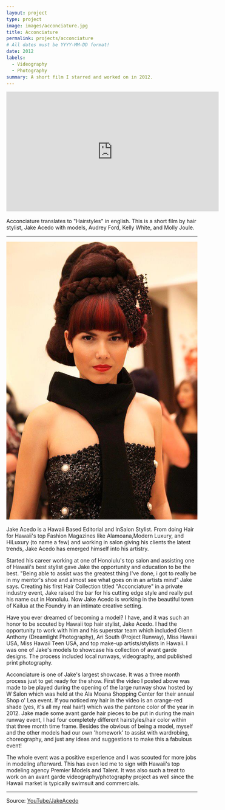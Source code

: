 ```yaml
---
layout: project
type: project
image: images/acconciature.jpg
title: Acconciature
permalink: projects/acconciature
# All dates must be YYYY-MM-DD format!
date: 2012
labels:
  - Videography
  - Photography
summary: A short film I starred and worked on in 2012.
---
```


<iframe width="560" height="315" src="https://www.youtube.com/embed/dfMw2aNkqho" frameborder="0" allow="accelerometer; autoplay; encrypted-media; gyroscope; picture-in-picture" allowfullscreen></iframe>

Acconciature translates to "Hairstyles" in english.  This is a short film by hair stylist, Jake Acedo with models, Audrey Ford, Kelly White, and Molly Joule.

<hr>

<img class="ui medium left floated image" src="https://raw.githubusercontent.com/audreyford/audreyford.github.io/master/images/wsalon.jpg">

Jake Acedo is a Hawaii Based Editorial and InSalon Stylist. From doing Hair for Hawaii's top Fashion Magazines like Alamoana,Modern Luxury, and HiLuxury (to name a few) and working in salon giving his clients the latest trends, Jake Acedo has emerged himself into his artistry. 

Started his career working at one of Honolulu's top salon and assisting one of Hawaii's best stylist gave Jake the opportunity and education to be the best. "Being able to assist was the greatest thing I've done, i got to really be in my mentor's shoe and almost see what goes on in an artists mind" Jake says. Creating his first Hair Collection titled "Acconciature" in a private industry event, Jake raised the bar for his cutting edge style and really put his name out in Honolulu. Now Jake Acedo is working in the beautiful town of Kailua at the Foundry in an intimate creative setting.

Have you ever dreamed of becoming a model?  I have, and it was such an honor to be scouted by Hawaii top hair stylist, Jake Acedo.  I had the opportunity to work with him and his superstar team which included Glenn Anthony (Dreamlight Photography), Ari South (Project Runway), Miss Hawaii USA, Miss Hawaii Teen USA, and top make-up artists/stylists in Hawaii.  I was one of Jake's models to showcase his collection of avant garde designs.  The process included local runways, videography, and published print photography.

Acconciature is one of Jake's largest showcase.  It was a three month process just to get ready for the show.  First the video I posted above was made to be played during the opening of the large runway show hosted by W Salon which was held at the Ala Moana Shopping Center for their annual Shop o' Lea event. If you noticed my hair in the video is an orange-red shade (yes, it's all my real hair!) which was the pantone color of the year in 2012.  Jake made some avant garde hair pieces to be put in during the main runway event, I had four completely different hairstyles/hair color within that three month time frame.  Besides the obvious of being a model, myself and the other models had our own 'homework' to assist with wardrobing, choreography, and just any ideas and suggestions to make this a fabulous event!

The whole event was a positive experience and I was scouted for more jobs in modeling afterward.  This has even led me to sign with Hawaii's top modeling agency Premier Models and Talent.  It was also such a treat to work on an avant garde videography/photography project as well since the Hawaii market is typically swimsuit and commercials.

<hr>

Source: <a href="https://www.youtube.com/channel/UCwb56i3dMUBHfYMTCaCCx9A"><i class="large youtube icon "></i>YouTube/JakeAcedo</a>

